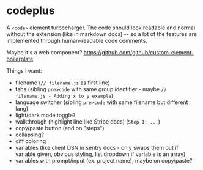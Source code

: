 # codeplus

A `<code>` element turbocharger. The code should look readable and normal without the extension (like in markdown docs) -- so a lot of the features are implemented through human-readable code comments.

Maybe it's a web component? https://github.com/github/custom-element-boilerplate

Things I want:

- filename (`// filename.js` as first line)
- tabs (sibling `pre>code` with same group identifier - maybe `// filename.js - Adding x to y example`)
- language switcher (sibling `pre>code` with same filename but different lang)
- light/dark mode toggle?
- walkthrough (highlight line like Stripe docs) (`Step 1: ...`)
- copy/paste button (and on "steps")
- collapsing?
- diff coloring
- variables (like client DSN in sentry docs - only swaps them out if variable given, obvious styling, list dropdown if variable is an array)
- variables with prompt/input (ex. project name), maybe on copy/paste?
